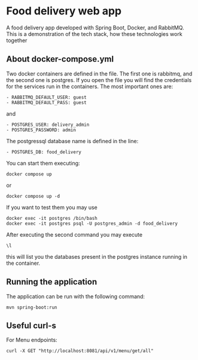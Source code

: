 # Food delivery web app

A food delivery app developed with Spring Boot, Docker, and RabbitMQ. This is a demonstration of the tech stack, how
these technologies work together

## About docker-compose.yml

Two docker containers are defined in the file. The first one is rabbitmq, and the second one is postgres. If you open
the file you will find the credentials for the services run in the containers. The most important ones are:

    - RABBITMQ_DEFAULT_USER: guest
    - RABBITMQ_DEFAULT_PASS: guest

and 

    - POSTGRES_USER: delivery_admin
    - POSTGRES_PASSWORD: admin

The postgressql database name is defined in the line:

    - POSTGRES_DB: food_delivery

You can start them executing:

    docker compose up

or

    docker compose up -d

If you want to test them you may use

    docker exec -it postgres /bin/bash
    docker exec -it postgres psql -U postgres_admin -d food_delivery

After executing the second command you may execute

    \l

this will list you the databases present in the postgres instance running in the container.

## Running the application

The application can be run with the following command:

    mvn spring-boot:run

## Useful curl-s

For Menu endpoints:
    
    curl -X GET "http://localhost:8081/api/v1/menu/get/all"
